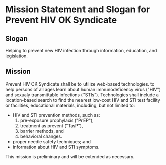 # Mission Statement and Slogan for Prevent HIV OK Syndicate

## Slogan
Helping to prevent new HIV infection through information, education, and legislation.

## Mission
Prevent HIV OK Syndicate shall be to utilize web-based technologies. to help persons of all ages learn about human immunodeficency virus ("HIV") and sexualy transmittable infections ("STIs"). Technologies shall include a location-based search to find the nearest low-cost HIV and STI test facility or facilities, educational materials, including, but not limited to:

- HIV and STI prevention methods, such as:
  1. pre-exposure prophylaxis ("PrEP"),
  2. treatment as prevent ("TasP"),
  3. barrier methods, and
  4. behavioral changes.
- proper needle safety techniques; and
- information about HIV and STI symptoms.

This mission is preliminary and will be extended as necessary.
